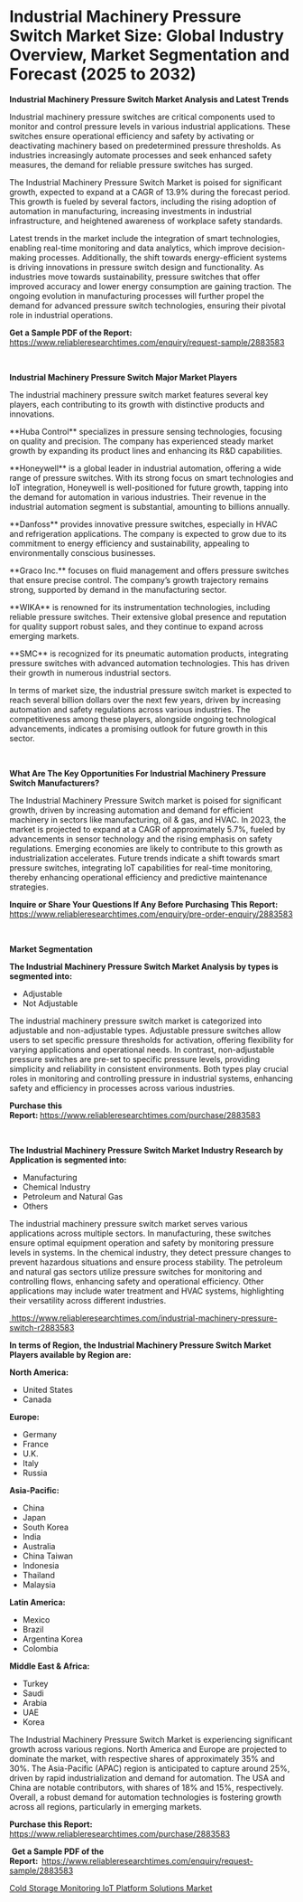 <p><h1>Industrial Machinery Pressure Switch Market Size: Global Industry Overview, Market Segmentation and Forecast (2025 to 2032)</h1></p><p><strong>Industrial Machinery Pressure Switch Market Analysis and Latest Trends</strong></p>
<p><p>Industrial machinery pressure switches are critical components used to monitor and control pressure levels in various industrial applications. These switches ensure operational efficiency and safety by activating or deactivating machinery based on predetermined pressure thresholds. As industries increasingly automate processes and seek enhanced safety measures, the demand for reliable pressure switches has surged.</p><p>The Industrial Machinery Pressure Switch Market is poised for significant growth, expected to expand at a CAGR of 13.9% during the forecast period. This growth is fueled by several factors, including the rising adoption of automation in manufacturing, increasing investments in industrial infrastructure, and heightened awareness of workplace safety standards.</p><p>Latest trends in the market include the integration of smart technologies, enabling real-time monitoring and data analytics, which improve decision-making processes. Additionally, the shift towards energy-efficient systems is driving innovations in pressure switch design and functionality. As industries move towards sustainability, pressure switches that offer improved accuracy and lower energy consumption are gaining traction. The ongoing evolution in manufacturing processes will further propel the demand for advanced pressure switch technologies, ensuring their pivotal role in industrial operations.</p></p>
<p><strong>Get a Sample PDF of the Report:&nbsp;</strong> <a href="https://www.reliableresearchtimes.com/enquiry/request-sample/2883583?utm_campaign=2006&utm_medium=2&utm_source=Github&utm_content=ia&utm_term=13032025&utm_id=industrial-machinery-pressure-switch">https://www.reliableresearchtimes.com/enquiry/request-sample/2883583</a></p>
<p>&nbsp;</p>
<p><strong>Industrial Machinery Pressure Switch Major Market Players</strong></p>
<p><p>The industrial machinery pressure switch market features several key players, each contributing to its growth with distinctive products and innovations. </p><p>**Huba Control** specializes in pressure sensing technologies, focusing on quality and precision. The company has experienced steady market growth by expanding its product lines and enhancing its R&D capabilities.</p><p>**Honeywell** is a global leader in industrial automation, offering a wide range of pressure switches. With its strong focus on smart technologies and IoT integration, Honeywell is well-positioned for future growth, tapping into the demand for automation in various industries. Their revenue in the industrial automation segment is substantial, amounting to billions annually.</p><p>**Danfoss** provides innovative pressure switches, especially in HVAC and refrigeration applications. The company is expected to grow due to its commitment to energy efficiency and sustainability, appealing to environmentally conscious businesses.</p><p>**Graco Inc.** focuses on fluid management and offers pressure switches that ensure precise control. The company’s growth trajectory remains strong, supported by demand in the manufacturing sector.</p><p>**WIKA** is renowned for its instrumentation technologies, including reliable pressure switches. Their extensive global presence and reputation for quality support robust sales, and they continue to expand across emerging markets.</p><p>**SMC** is recognized for its pneumatic automation products, integrating pressure switches with advanced automation technologies. This has driven their growth in numerous industrial sectors.</p><p>In terms of market size, the industrial pressure switch market is expected to reach several billion dollars over the next few years, driven by increasing automation and safety regulations across various industries. The competitiveness among these players, alongside ongoing technological advancements, indicates a promising outlook for future growth in this sector.</p></p>
<p>&nbsp;</p>
<p><strong>What Are The Key Opportunities For Industrial Machinery Pressure Switch Manufacturers?</strong></p>
<p><p>The Industrial Machinery Pressure Switch market is poised for significant growth, driven by increasing automation and demand for efficient machinery in sectors like manufacturing, oil & gas, and HVAC. In 2023, the market is projected to expand at a CAGR of approximately 5.7%, fueled by advancements in sensor technology and the rising emphasis on safety regulations. Emerging economies are likely to contribute to this growth as industrialization accelerates. Future trends indicate a shift towards smart pressure switches, integrating IoT capabilities for real-time monitoring, thereby enhancing operational efficiency and predictive maintenance strategies.</p></p>
<p><strong>Inquire or Share Your Questions If Any Before Purchasing This Report:</strong> <a href="https://www.reliableresearchtimes.com/enquiry/pre-order-enquiry/2883583?utm_campaign=2006&utm_medium=2&utm_source=Github&utm_content=ia&utm_term=13032025&utm_id=industrial-machinery-pressure-switch">https://www.reliableresearchtimes.com/enquiry/pre-order-enquiry/2883583</a></p>
<p>&nbsp;</p>
<p><strong>Market Segmentation</strong></p>
<p><strong>The Industrial Machinery Pressure Switch Market Analysis by types is segmented into:</strong></p>
<p><ul><li>Adjustable</li><li>Not Adjustable</li></ul></p>
<p><p>The industrial machinery pressure switch market is categorized into adjustable and non-adjustable types. Adjustable pressure switches allow users to set specific pressure thresholds for activation, offering flexibility for varying applications and operational needs. In contrast, non-adjustable pressure switches are pre-set to specific pressure levels, providing simplicity and reliability in consistent environments. Both types play crucial roles in monitoring and controlling pressure in industrial systems, enhancing safety and efficiency in processes across various industries.</p></p>
<p><strong>Purchase this Report:&nbsp;</strong><a href="https://www.reliableresearchtimes.com/purchase/2883583?utm_campaign=2006&utm_medium=2&utm_source=Github&utm_content=ia&utm_term=13032025&utm_id=industrial-machinery-pressure-switch">https://www.reliableresearchtimes.com/purchase/2883583</a></p>
<p>&nbsp;</p>
<p><strong>The Industrial Machinery Pressure Switch Market Industry Research by Application is segmented into:</strong></p>
<p><ul><li>Manufacturing</li><li>Chemical Industry</li><li>Petroleum and Natural Gas</li><li>Others</li></ul></p>
<p><p>The industrial machinery pressure switch market serves various applications across multiple sectors. In manufacturing, these switches ensure optimal equipment operation and safety by monitoring pressure levels in systems. In the chemical industry, they detect pressure changes to prevent hazardous situations and ensure process stability. The petroleum and natural gas sectors utilize pressure switches for monitoring and controlling flows, enhancing safety and operational efficiency. Other applications may include water treatment and HVAC systems, highlighting their versatility across different industries.</p></p>
<p><a href="https://www.reliableresearchtimes.com/industrial-machinery-pressure-switch-r2883583?utm_campaign=2006&utm_medium=2&utm_source=Github&utm_content=ia&utm_term=13032025&utm_id=industrial-machinery-pressure-switch">&nbsp;https://www.reliableresearchtimes.com/industrial-machinery-pressure-switch-r2883583</a></p>
<p><strong>In terms of Region, the Industrial Machinery Pressure Switch Market Players available by Region are:</strong></p>
<p>
    <p> <strong> North America: </strong>
        <ul>
            <li>United States</li>
            <li>Canada</li>
        </ul>
        </p> 
    <p> <strong> Europe: </strong>
        <ul>
            <li>Germany</li>
            <li>France</li>
            <li>U.K.</li>
            <li>Italy</li>
            <li>Russia</li>
        </ul>
        </p> 
    <p> <strong> Asia-Pacific: </strong>
        <ul>
            <li>China</li>
            <li>Japan</li>
            <li>South Korea</li>
            <li>India</li>
            <li>Australia</li>
            <li>China Taiwan</li>
            <li>Indonesia</li>
            <li>Thailand</li>
            <li>Malaysia</li>
        </ul>
        </p> 
    <p> <strong> Latin America: </strong>
        <ul>
            <li>Mexico</li>
            <li>Brazil</li>
            <li>Argentina Korea</li>
            <li>Colombia</li>
        </ul>
        </p> 
    <p> <strong> Middle East & Africa: </strong>
        <ul>
            <li>Turkey</li>
            <li>Saudi</li>
            <li>Arabia</li>
            <li>UAE</li>
            <li>Korea</li>
        </ul>
    </p>
    </p>
<p><p>The Industrial Machinery Pressure Switch Market is experiencing significant growth across various regions. North America and Europe are projected to dominate the market, with respective shares of approximately 35% and 30%. The Asia-Pacific (APAC) region is anticipated to capture around 25%, driven by rapid industrialization and demand for automation. The USA and China are notable contributors, with shares of 18% and 15%, respectively. Overall, a robust demand for automation technologies is fostering growth across all regions, particularly in emerging markets.</p></p>
<p><strong>Purchase this Report: </strong><a href="https://www.reliableresearchtimes.com/purchase/2883583?utm_campaign=2006&utm_medium=2&utm_source=Github&utm_content=ia&utm_term=13032025&utm_id=industrial-machinery-pressure-switch">https://www.reliableresearchtimes.com/purchase/2883583</a></p>
<p>&nbsp;<strong>Get a Sample PDF of the Report:&nbsp;&nbsp;</strong><a href="https://www.reliableresearchtimes.com/enquiry/request-sample/2883583?utm_campaign=2006&utm_medium=2&utm_source=Github&utm_content=ia&utm_term=13032025&utm_id=industrial-machinery-pressure-switch">https://www.reliableresearchtimes.com/enquiry/request-sample/2883583</a></p>
<p><strong></strong></p>
<p><p><a href="https://github.com/bmorecock/Market-Research-Report-List-6/blob/main/cold-storage-monitoring-iot-platform-solutions-market.md?utm_campaign=2006&utm_medium=2&utm_source=Github&utm_content=ia&utm_term=13032025&utm_id=industrial-machinery-pressure-switch">Cold Storage Monitoring IoT Platform Solutions Market</a></p></p>